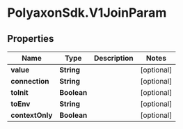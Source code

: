 # PolyaxonSdk.V1JoinParam

## Properties

Name | Type | Description | Notes
------------ | ------------- | ------------- | -------------
**value** | **String** |  | [optional] 
**connection** | **String** |  | [optional] 
**toInit** | **Boolean** |  | [optional] 
**toEnv** | **String** |  | [optional] 
**contextOnly** | **Boolean** |  | [optional] 



